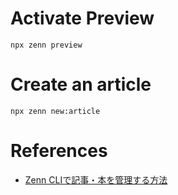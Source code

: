 # Activate Preview

```
npx zenn preview
```

# Create an article
```
npx zenn new:article
```


# References

- [Zenn CLIで記事・本を管理する方法](https://zenn.dev/zenn/articles/zenn-cli-guide)